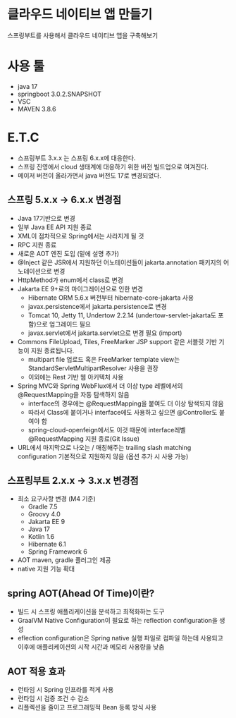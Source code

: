# 클라우드 네이티브 앱 만들기

스프링부트를 사용해서 클라우드 네이티브 앱을 구축해보기

# 사용 툴
* java 17
* springboot 3.0.2.SNAPSHOT
* VSC
* MAVEN 3.8.6

# E.T.C
* 스프링부트 3.x.x 는 스프링 6.x.x에 대응한다.
* 스프링 진영에서 cloud 생태계에 대응하기 위한 버전 빌드업으로 여겨진다.
* 메이저 버전이 올라가면서 java 버전도 17로 변경되었다.

## 스프링 5.x.x -> 6.x.x 변경점
* Java 17기반으로 변경
* 일부 Java EE API 지원 종료
* XML이 점차적으로 Spring에서는 사라지게 될 것
* RPC 지원 종료
* 새로운 AOT 엔진 도입 (밑에 설명 추가)
* @Inject 같은 JSR에서 지원하던 어노테이션들이 jakarta.annotation 패키지의 어노테이션으로 변경
* HttpMethod가 enum에서 class로 변경
* Jakarta EE 9+로의 마이그레이션으로 인한 변경
  * Hibernate ORM 5.6.x 버전부터 hibernate-core-jakarta 사용
  * javax.persistence에서 jakarta.persistence로 변경
  * Tomcat 10, Jetty 11, Undertow 2.2.14 (undertow-servlet-jakarta도 포함)으로 업그레이드 필요
  * javax.servlet에서 jakarta.servlet으로 변경 필요 (import)
* Commons FileUpload, Tiles, FreeMarker JSP support 같은 서블릿 기반 기능이 지원 종료됩니다.
  * multipart file 업로드 혹은 FreeMarker template view는 StandardServletMultipartResolver 사용을 권장
  * 이외에는 Rest 기반 웹 아키텍처 사용
* Spring MVC와 Spring WebFlux에서 더 이상 type 레벨에서의 @RequestMapping을 자동 탐색하지 않음
  * interface의 경우에는 @RequestMapping을 붙여도 더 이상 탐색되지 않음
  * 따라서 Class에 붙이거나 interface에도 사용하고 싶으면 @Controller도 붙여야 함
  * spring-cloud-openfeign에서도 이것 때문에 interface레벨 @RequestMapping 지원 종료(Git Issue)
* URL에서 마지막으로 나오는 / 매칭해주는 trailing slash matching configuration 기본적으로 지원하지 않음 (옵션 추가 시 사용 가능)

## 스프링부트 2.x.x -> 3.x.x 변경점
* 최소 요구사항 변경 (M4 기준)
  * Gradle 7.5
  * Groovy 4.0
  * Jakarta EE 9
  * Java 17
  * Kotlin 1.6
  * Hibernate 6.1
  * Spring Framework 6
* AOT maven, gradle 플러그인 제공
* native 지원 기능 확대


## spring AOT(Ahead Of Time)이란?
* 빌드 시 스프링 애플리케이션을 분석하고 최적화하는 도구
* GraalVM Native Configuration이 필요로 하는 reflection configuration을 생성
* eflection configuration은 Spring native 실행 파일로 컴파일 하는데 사용되고 이후에 애플리케이션의 시작 시간과 메모리 사용량을 낮춤

## AOT 적용 효과
* 런타임 시 Spring 인프라를 적게 사용
* 런타임 시 검증 조건 수 감소
* 리플렉션을 줄이고 프로그래밍적 Bean 등록 방식 사용
